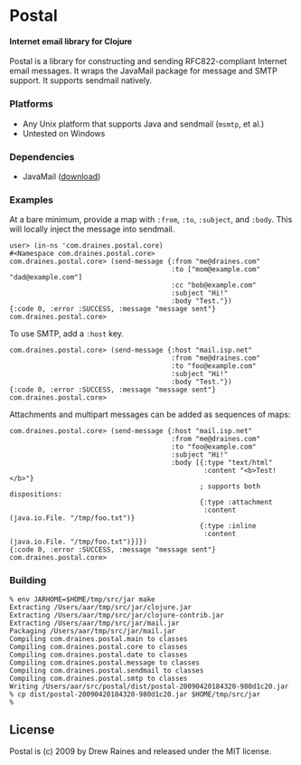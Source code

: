 Postal
=======

#### Internet email library for Clojure

Postal is a library for constructing and sending RFC822-compliant
Internet email messages.  It wraps the JavaMail package for message
and SMTP support.  It supports sendmail natively.

### Platforms

* Any Unix platform that supports Java and sendmail (`msmtp`, et al.)
* Untested on Windows

### Dependencies

* JavaMail ([download](http://draines.com/dist/mail-1.4.2.jar))

### Examples

At a bare minimum, provide a map with `:from`, `:to`, `:subject`, and `:body`.
This will locally inject the message into sendmail.

    user> (in-ns 'com.draines.postal.core)
    #<Namespace com.draines.postal.core>
    com.draines.postal.core> (send-message {:from "me@draines.com"
                                            :to ["mom@example.com" "dad@example.com"]
                                            :cc "bob@example.com"
                                            :subject "Hi!"
                                            :body "Test."})
    {:code 0, :error :SUCCESS, :message "message sent"}
    com.draines.postal.core> 

To use SMTP, add a `:host` key.

    com.draines.postal.core> (send-message {:host "mail.isp.net"
                                            :from "me@draines.com"
                                            :to "foo@example.com"
                                            :subject "Hi!"
                                            :body "Test."})
    {:code 0, :error :SUCCESS, :message "message sent"}
    com.draines.postal.core> 

Attachments and multipart messages can be added as sequences of maps:

    com.draines.postal.core> (send-message {:host "mail.isp.net"
                                            :from "me@draines.com"
                                            :to "foo@example.com"
                                            :subject "Hi!"
                                            :body [{:type "text/html"
                                                    :content "<b>Test!</b>"}
                                                   ; supports both dispositions:
                                                   {:type :attachment
                                                    :content (java.io.File. "/tmp/foo.txt")}
                                                   {:type :inline
                                                    :content (java.io.File. "/tmp/foo.txt")}]})
    {:code 0, :error :SUCCESS, :message "message sent"}
    com.draines.postal.core>


### Building

    % env JARHOME=$HOME/tmp/src/jar make
    Extracting /Users/aar/tmp/src/jar/clojure.jar
    Extracting /Users/aar/tmp/src/jar/clojure-contrib.jar
    Extracting /Users/aar/tmp/src/jar/mail.jar
    Packaging /Users/aar/tmp/src/jar/mail.jar
    Compiling com.draines.postal.main to classes
    Compiling com.draines.postal.core to classes
    Compiling com.draines.postal.date to classes
    Compiling com.draines.postal.message to classes
    Compiling com.draines.postal.sendmail to classes
    Compiling com.draines.postal.smtp to classes
    Writing /Users/aar/src/postal/dist/postal-20090420184320-980d1c20.jar
    % cp dist/postal-20090420184320-980d1c20.jar $HOME/tmp/src/jar
    %

## License

Postal is (c) 2009 by Drew Raines and released under the MIT license.
